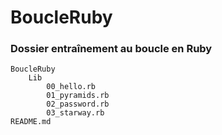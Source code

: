 # BoucleRuby

### Dossier entraînement au boucle en Ruby

```
BoucleRuby
	Lib
		00_hello.rb
		01_pyramids.rb
		02_password.rb
		03_starway.rb
README.md
```

